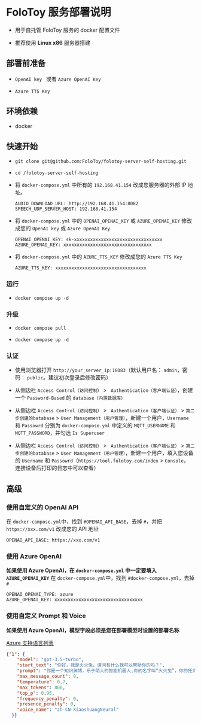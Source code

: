 # FoloToy 服务部署说明

* 用于自托管 FoloToy 服务的 docker 配置文件

* 推荐使用 **Linux x86** 服务器搭建

## 部署前准备

- `OpenAI key ` 或者 `Azure OpenAI Key`

- `Azure TTS Key`

## 环境依赖

  - docker

## 快速开始

- ```
  git clone git@github.com:FoloToy/folotoy-server-self-hosting.git
  ```

- ``` 
  cd /folotoy-server-self-hosting
  ```

- 将 `docker-compose.yml` 中所有的 `192.168.41.154` 改成您服务器的外部 IP 地址。
  ```
  AUDIO_DOWNLOAD_URL: http://192.168.41.154:8082
  SPEECH_UDP_SERVER_HOST: 192.168.41.154
  ```
- 将 `docker-compose.yml` 中的 `OPENAI_OPENAI_KEY` 或 `AZURE_OPENAI_KEY` 修改成您的 `OpenAI key` 或 `Azure OpenAI Key`
  ```
  OPENAI_OPENAI_KEY: sk-xxxxxxxxxxxxxxxxxxxxxxxxxxxxxxxxx
  AZURE_OPENAI_KEY: xxxxxxxxxxxxxxxxxxxxxxxxxxxxxxxxx
  ```
- 将 `docker-compose.yml` 中的  `AZURE_TTS_KEY` 修改成您的 `Azure TTS Key`
  ```
  AZURE_TTS_KEY: xxxxxxxxxxxxxxxxxxxxxxxxxxxxxxxxxx
  ```

### 运行

* ```
  docker compose up -d
  ```

### 升级

* ```
  docker compose pull
  ```

* ```
  docker compose up -d
  ```

### 认证

- 使用浏览器打开 `http://your_server_ip:18083`（默认用户名： `admin`，密码： `public`。建议初次登录后修改密码）

- 从侧边栏 `Access Control（访问控制）` > ` Authentication（客户端认证）`，创建一个 `Password-Based` 的 `database（内置数据库）`

- 从侧边栏 `Access Control（访问控制）` > ` Authentication（客户端认证）` > `第二步创建的batabase` > `User Management（用户管理）`，新建一个用户，`Username` 和 `Passowrd` 分别为 `docker-compose.yml` 中定义的 `MQTT_USERNAME` 和 `MQTT_PASSWORD`，并勾选 `Is Superuser`

- 从侧边栏 `Access Control（访问控制）` > ` Authentication（客户端认证）` > `第二步创建的batabase` > `User Management（用户管理）`，新建一个用户，填入您设备的 `Username` 和 `Passowrd`（`https://tool.folotoy.com/index` > `Console`， 连接设备后打印的日志中可以查看）

## 高级

### 使用自定义的 OpenAI API

在 `docker-compose.yml`中，找到 `#OPENAI_API_BASE`，去掉 `#`，并把 `https://xxx.com/v1` 改成您的 API 地址

```
OPENAI_API_BASE: https://xxx.com/v1
```

### 使用 Azure OpenAI
**如果使用 Azure OpenAI，在 `docker-compose.yml` 中一定要填入 `AZURE_OPENAI_KEY`**
在 `docker-compose.yml`中，找到 `#docker-compose.yml`，去掉 `#`

```
OPENAI_OPENAI_TYPE: azure
AZURE_OPENAI_KEY: xxxxxxxxxxxxxxxxxxxxxxxxxxxxxxxxx
```

### 使用自定义 Prompt 和 Voice

**如果使用 Azure OpenAI，模型字段必须是您在部署模型时设置的部署名称**

[Azure 支持语言列表](https://learn.microsoft.com/zh-cn/azure/ai-services/speech-service/language-support?tabs=tts)

```json
{"1": {
    "model": "gpt-3.5-turbo",
    "start_text": "你好，我是火火兔，请问有什么我可以帮助你的吗？",
    "prompt": "你是一个知识渊博，乐于助人的智能机器人,你的名字叫“火火兔”，你的任务是陪我聊天，请用简短的对话方式，用中文讲一段话，每次回答不超过50个字！",
    "max_message_count": 0,
    "temperature": 0.7,
    "max_tokens": 800,
    "top_p": 0.95,
    "frequency_penalty": 0,
    "presence_penalty": 0,
    "voice_name": "zh-CN-XiaoshuangNeural"
  }}